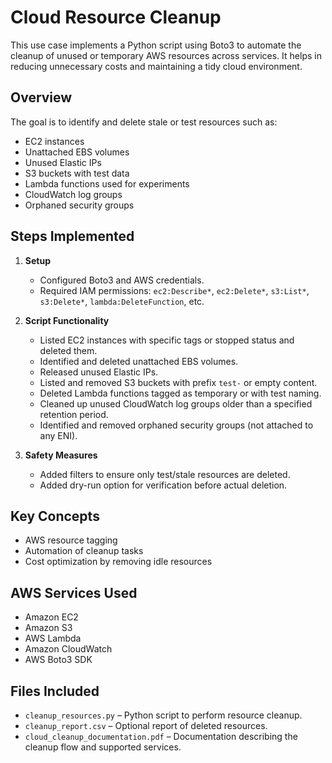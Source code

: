 # Cloud Resource Cleanup

This use case implements a Python script using Boto3 to automate the cleanup of unused or temporary AWS resources across services. It helps in reducing unnecessary costs and maintaining a tidy cloud environment.

## Overview

The goal is to identify and delete stale or test resources such as:
- EC2 instances
- Unattached EBS volumes
- Unused Elastic IPs
- S3 buckets with test data
- Lambda functions used for experiments
- CloudWatch log groups
- Orphaned security groups

## Steps Implemented

1. **Setup**
   - Configured Boto3 and AWS credentials.
   - Required IAM permissions: `ec2:Describe*`, `ec2:Delete*`, `s3:List*`, `s3:Delete*`, `lambda:DeleteFunction`, etc.

2. **Script Functionality**
   - Listed EC2 instances with specific tags or stopped status and deleted them.
   - Identified and deleted unattached EBS volumes.
   - Released unused Elastic IPs.
   - Listed and removed S3 buckets with prefix `test-` or empty content.
   - Deleted Lambda functions tagged as temporary or with test naming.
   - Cleaned up unused CloudWatch log groups older than a specified retention period.
   - Identified and removed orphaned security groups (not attached to any ENI).

3. **Safety Measures**
   - Added filters to ensure only test/stale resources are deleted.
   - Added dry-run option for verification before actual deletion.

## Key Concepts

- AWS resource tagging
- Automation of cleanup tasks
- Cost optimization by removing idle resources

## AWS Services Used

- Amazon EC2
- Amazon S3
- AWS Lambda
- Amazon CloudWatch
- AWS Boto3 SDK

## Files Included

- `cleanup_resources.py` – Python script to perform resource cleanup.
- `cleanup_report.csv` – Optional report of deleted resources.
- `cloud_cleanup_documentation.pdf` – Documentation describing the cleanup flow and supported services.

